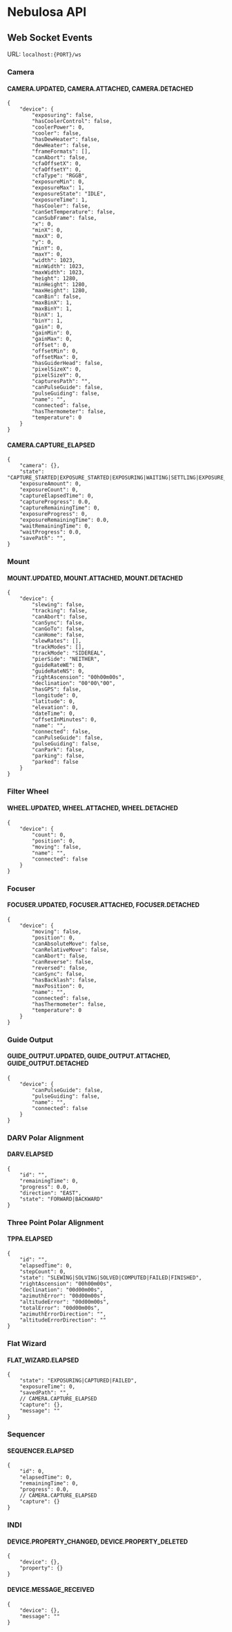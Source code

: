 # Nebulosa API

## Web Socket Events

URL: `localhost:{PORT}/ws`

### Camera

#### CAMERA.UPDATED, CAMERA.ATTACHED, CAMERA.DETACHED

```json5
{
    "device": {
        "exposuring": false,
        "hasCoolerControl": false,
        "coolerPower": 0,
        "cooler": false,
        "hasDewHeater": false,
        "dewHeater": false,
        "frameFormats": [],
        "canAbort": false,
        "cfaOffsetX": 0,
        "cfaOffsetY": 0,
        "cfaType": "RGGB",
        "exposureMin": 0,
        "exposureMax": 1,
        "exposureState": "IDLE",
        "exposureTime": 1,
        "hasCooler": false,
        "canSetTemperature": false,
        "canSubFrame": false,
        "x": 0,
        "minX": 0,
        "maxX": 0,
        "y": 0,
        "minY": 0,
        "maxY": 0,
        "width": 1023,
        "minWidth": 1023,
        "maxWidth": 1023,
        "height": 1280,
        "minHeight": 1280,
        "maxHeight": 1280,
        "canBin": false,
        "maxBinX": 1,
        "maxBinY": 1,
        "binX": 1,
        "binY": 1,
        "gain": 0,
        "gainMin": 0,
        "gainMax": 0,
        "offset": 0,
        "offsetMin": 0,
        "offsetMax": 0,
        "hasGuiderHead": false,
        "pixelSizeX": 0,
        "pixelSizeY": 0,
        "capturesPath": "",
        "canPulseGuide": false,
        "pulseGuiding": false,
        "name": "",
        "connected": false,
        "hasThermometer": false,
        "temperature": 0
    }
}
```

#### CAMERA.CAPTURE_ELAPSED

```json5
{
    "camera": {},
    "state": "CAPTURE_STARTED|EXPOSURE_STARTED|EXPOSURING|WAITING|SETTLING|EXPOSURE_FINISHED|CAPTURE_FINISHED",
    "exposureAmount": 0,
    "exposureCount": 0,
    "captureElapsedTime": 0,
    "captureProgress": 0.0,
    "captureRemainingTime": 0,
    "exposureProgress": 0,
    "exposureRemainingTime": 0.0,
    "waitRemainingTime": 0,
    "waitProgress": 0.0,
    "savePath": "",
}
```

### Mount

#### MOUNT.UPDATED, MOUNT.ATTACHED, MOUNT.DETACHED

```json5
{
    "device": {
        "slewing": false,
        "tracking": false,
        "canAbort": false,
        "canSync": false,
        "canGoTo": false,
        "canHome": false,
        "slewRates": [],
        "trackModes": [],
        "trackMode": "SIDEREAL",
        "pierSide": "NEITHER",
        "guideRateWE": 0,
        "guideRateNS": 0,
        "rightAscension": "00h00m00s",
        "declination": "00°00\"00",
        "hasGPS": false,
        "longitude": 0,
        "latitude": 0,
        "elevation": 0,
        "dateTime": 0,
        "offsetInMinutes": 0,
        "name": "",
        "connected": false,
        "canPulseGuide": false,
        "pulseGuiding": false,
        "canPark": false,
        "parking": false,
        "parked": false
    }
}
```

### Filter Wheel

#### WHEEL.UPDATED, WHEEL.ATTACHED, WHEEL.DETACHED

```json5
{
    "device": {
        "count": 0,
        "position": 0,
        "moving": false,
        "name": "",
        "connected": false
    }
}
```

### Focuser

#### FOCUSER.UPDATED, FOCUSER.ATTACHED, FOCUSER.DETACHED

```json5
{
    "device": {
        "moving": false,
        "position": 0,
        "canAbsoluteMove": false,
        "canRelativeMove": false,
        "canAbort": false,
        "canReverse": false,
        "reversed": false,
        "canSync": false,
        "hasBacklash": false,
        "maxPosition": 0,
        "name": "",
        "connected": false,
        "hasThermometer": false,
        "temperature": 0
    }
}
```

### Guide Output

#### GUIDE_OUTPUT.UPDATED, GUIDE_OUTPUT.ATTACHED, GUIDE_OUTPUT.DETACHED

```json5
{
    "device": {
        "canPulseGuide": false,
        "pulseGuiding": false,
        "name": "",
        "connected": false
    }
}
```

### DARV Polar Alignment

#### DARV.ELAPSED

```json5
{
    "id": "",
    "remainingTime": 0,
    "progress": 0.0,
    "direction": "EAST",
    "state": "FORWARD|BACKWARD"
}
```

### Three Point Polar Alignment

#### TPPA.ELAPSED

```json5
{
    "id": "",
    "elapsedTime": 0,
    "stepCount": 0,
    "state": "SLEWING|SOLVING|SOLVED|COMPUTED|FAILED|FINISHED",
    "rightAscension": "00h00m00s",
    "declination": "00d00m00s",
    "azimuthError": "00d00m00s",
    "altitudeError": "00d00m00s",
    "totalError": "00d00m00s",
    "azimuthErrorDirection": "",
    "altitudeErrorDirection": ""
}
```

### Flat Wizard

#### FLAT_WIZARD.ELAPSED

```json5
{
    "state": "EXPOSURING|CAPTURED|FAILED",
    "exposureTime": 0,
    "savedPath": "",
    // CAMERA.CAPTURE_ELAPSED
    "capture": {},
    "message": ""
}
```

### Sequencer

#### SEQUENCER.ELAPSED

```json5
{
    "id": 0,
    "elapsedTime": 0,
    "remainingTime": 0,
    "progress": 0.0,
    // CAMERA.CAPTURE_ELAPSED
    "capture": {}
}
```

### INDI

#### DEVICE.PROPERTY_CHANGED, DEVICE.PROPERTY_DELETED

```json5
{
    "device": {},
    "property": {}
}
```

#### DEVICE.MESSAGE_RECEIVED

```json5
{
    "device": {},
    "message": ""
}
```
